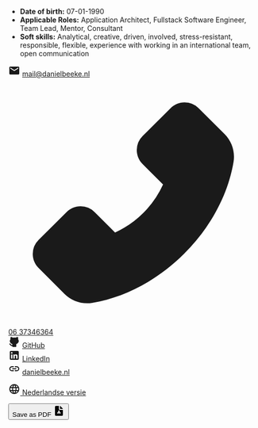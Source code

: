 -   **Date of birth:** 07-01-1990
-   **Applicable Roles:** Application Architect, Fullstack Software Engineer, Team Lead, Mentor, Consultant
-   **Soft skills:** Analytical, creative, driven, involved, stress-resistant, responsible, flexible, experience with working in an international team, open communication


<svg xmlns="http://www.w3.org/2000/svg" width="24" height="24" viewBox="0 0 24 24"><path fill="currentColor" d="M4 20q-.825 0-1.412-.587T2 18V6q0-.825.588-1.412T4 4h16q.825 0 1.413.588T22 6v12q0 .825-.587 1.413T20 20H4Zm8-7l8-5V6l-8 5l-8-5v2l8 5Z"/></svg> [mail@danielbeeke.nl](mailto://mail@danielbeeke.nl)<br />
<svg xmlns="http://www.w3.org/2000/svg" width="1024" height="1024" viewBox="0 0 1024 1024"><path fill="currentColor" d="M885.6 230.2L779.1 123.8a80.83 80.83 0 0 0-57.3-23.8c-21.7 0-42.1 8.5-57.4 23.8L549.8 238.4a80.83 80.83 0 0 0-23.8 57.3c0 21.7 8.5 42.1 23.8 57.4l83.8 83.8A393.82 393.82 0 0 1 553.1 553A395.34 395.34 0 0 1 437 633.8L353.2 550a80.83 80.83 0 0 0-57.3-23.8c-21.7 0-42.1 8.5-57.4 23.8L123.8 664.5a80.89 80.89 0 0 0-23.8 57.4c0 21.7 8.5 42.1 23.8 57.4l106.3 106.3c24.4 24.5 58.1 38.4 92.7 38.4c7.3 0 14.3-.6 21.2-1.8c134.8-22.2 268.5-93.9 376.4-201.7C828.2 612.8 899.8 479.2 922.3 344c6.8-41.3-6.9-83.8-36.7-113.8z"/></svg> [06 37346364](tel://0031637346364)<br />
<svg xmlns="http://www.w3.org/2000/svg" width="24" height="24" viewBox="0 0 24 24"><g fill="none"><path d="M24 0v24H0V0h24ZM12.593 23.258l-.011.002l-.071.035l-.02.004l-.014-.004l-.071-.035c-.01-.004-.019-.001-.024.005l-.004.01l-.017.428l.005.02l.01.013l.104.074l.015.004l.012-.004l.104-.074l.012-.016l.004-.017l-.017-.427c-.002-.01-.009-.017-.017-.018Zm.265-.113l-.013.002l-.185.093l-.01.01l-.003.011l.018.43l.005.012l.008.007l.201.093c.012.004.023 0 .029-.008l.004-.014l-.034-.614c-.003-.012-.01-.02-.02-.022Zm-.715.002a.023.023 0 0 0-.027.006l-.006.014l-.034.614c0 .012.007.02.017.024l.015-.002l.201-.093l.01-.008l.004-.011l.017-.43l-.003-.012l-.01-.01l-.184-.092Z"/><path fill="currentColor" d="M7.024 2.31a9.08 9.08 0 0 1 2.125 1.046A11.432 11.432 0 0 1 12 3c.993 0 1.951.124 2.849.355a9.08 9.08 0 0 1 2.124-1.045c.697-.237 1.69-.621 2.28.032c.4.444.5 1.188.571 1.756c.08.634.099 1.46-.111 2.28C20.516 7.415 21 8.652 21 10c0 2.042-1.106 3.815-2.743 5.043a9.456 9.456 0 0 1-2.59 1.356c.214.49.333 1.032.333 1.601v3a1 1 0 0 1-1 1H9a1 1 0 0 1-1-1v-.991c-.955.117-1.756.013-2.437-.276c-.712-.302-1.208-.77-1.581-1.218c-.354-.424-.74-1.38-1.298-1.566a1 1 0 0 1 .632-1.898c.666.222 1.1.702 1.397 1.088c.48.62.87 1.43 1.63 1.753c.313.133.772.22 1.49.122L8 17.98a3.986 3.986 0 0 1 .333-1.581a9.455 9.455 0 0 1-2.59-1.356C4.106 13.815 3 12.043 3 10c0-1.346.483-2.582 1.284-3.618c-.21-.82-.192-1.648-.112-2.283l.005-.038c.073-.582.158-1.267.566-1.719c.59-.653 1.584-.268 2.28-.031Z"/></g></svg> [GitHub](https://github.com/danielbeeke/)<br />
<svg xmlns="http://www.w3.org/2000/svg" width="24" height="24" viewBox="0 0 24 24"><path fill="currentColor" d="M19 3a2 2 0 0 1 2 2v14a2 2 0 0 1-2 2H5a2 2 0 0 1-2-2V5a2 2 0 0 1 2-2h14m-.5 15.5v-5.3a3.26 3.26 0 0 0-3.26-3.26c-.85 0-1.84.52-2.32 1.3v-1.11h-2.79v8.37h2.79v-4.93c0-.77.62-1.4 1.39-1.4a1.4 1.4 0 0 1 1.4 1.4v4.93h2.79M6.88 8.56a1.68 1.68 0 0 0 1.68-1.68c0-.93-.75-1.69-1.68-1.69a1.69 1.69 0 0 0-1.69 1.69c0 .93.76 1.68 1.69 1.68m1.39 9.94v-8.37H5.5v8.37h2.77Z"/></svg> [LinkedIn](https://www.linkedin.com/in/danielbeeke/)<br />
<svg xmlns="http://www.w3.org/2000/svg" width="24" height="24" viewBox="0 0 24 24"><path fill="currentColor" d="M11 17H7q-2.075 0-3.537-1.463T2 12q0-2.075 1.463-3.537T7 7h4v2H7q-1.25 0-2.125.875T4 12q0 1.25.875 2.125T7 15h4v2Zm-3-4v-2h8v2H8Zm5 4v-2h4q1.25 0 2.125-.875T20 12q0-1.25-.875-2.125T17 9h-4V7h4q2.075 0 3.538 1.463T22 12q0 2.075-1.463 3.538T17 17h-4Z"/></svg> [danielbeeke.nl](https://danielbeeke.nl/)

<a class="language-link" href="/nl"><svg xmlns="http://www.w3.org/2000/svg" width="24" height="24" viewBox="0 0 24 24"><path fill="currentColor" d="M12 22q-2.05 0-3.875-.788t-3.187-2.15q-1.363-1.362-2.15-3.187T2 12q0-2.075.788-3.887t2.15-3.175Q6.3 3.575 8.124 2.788T12 2q2.075 0 3.888.788t3.174 2.15q1.363 1.362 2.15 3.175T22 12q0 2.05-.788 3.875t-2.15 3.188q-1.362 1.362-3.175 2.15T12 22m0-2.05q.65-.9 1.125-1.875T13.9 16h-3.8q.3 1.1.775 2.075T12 19.95m-2.6-.4q-.45-.825-.787-1.713T8.05 16H5.1q.725 1.25 1.813 2.175T9.4 19.55m5.2 0q1.4-.45 2.488-1.375T18.9 16h-2.95q-.225.95-.562 1.838T14.6 19.55M4.25 14h3.4q-.075-.5-.112-.987T7.5 12q0-.525.038-1.012T7.65 10h-3.4q-.125.5-.187.988T4 12q0 .525.063 1.013T4.25 14m5.4 0h4.7q.075-.5.113-.987T14.5 12q0-.525-.038-1.012T14.35 10h-4.7q-.075.5-.112.988T9.5 12q0 .525.038 1.013T9.65 14m6.7 0h3.4q.125-.5.188-.987T20 12q0-.525-.062-1.012T19.75 10h-3.4q.075.5.113.988T16.5 12q0 .525-.038 1.013T16.35 14m-.4-6h2.95q-.725-1.25-1.812-2.175T14.6 4.45q.45.825.788 1.713T15.95 8M10.1 8h3.8q-.3-1.1-.775-2.075T12 4.05q-.65.9-1.125 1.875T10.1 8m-5 0h2.95q.225-.95.563-1.838T9.4 4.45Q8 4.9 6.912 5.825T5.1 8"/></svg> Nederlandse versie</a>

<button class="print-button" onclick="window.printPdf()">Save as PDF <svg xmlns="http://www.w3.org/2000/svg" width="24" height="24" viewBox="0 0 24 24"><g fill="none" fill-rule="evenodd"><path d="M24 0v24H0V0h24ZM12.593 23.258l-.011.002l-.071.035l-.02.004l-.014-.004l-.071-.035c-.01-.004-.019-.001-.024.005l-.004.01l-.017.428l.005.02l.01.013l.104.074l.015.004l.012-.004l.104-.074l.012-.016l.004-.017l-.017-.427c-.002-.01-.009-.017-.017-.018Zm.265-.113l-.013.002l-.185.093l-.01.01l-.003.011l.018.43l.005.012l.008.007l.201.093c.012.004.023 0 .029-.008l.004-.014l-.034-.614c-.003-.012-.01-.02-.02-.022Zm-.715.002a.023.023 0 0 0-.027.006l-.006.014l-.034.614c0 .012.007.02.017.024l.015-.002l.201-.093l.01-.008l.004-.011l.017-.43l-.003-.012l-.01-.01l-.184-.092Z"/><path fill="currentColor" d="M12 2v6.5a1.5 1.5 0 0 0 1.5 1.5H20v10a2 2 0 0 1-2 2H6a2 2 0 0 1-2-2V4a2 2 0 0 1 2-2h6Zm-.989 9.848a6.222 6.222 0 0 1-2.235 3.872c-.887.716-.076 2.121.988 1.712a6.223 6.223 0 0 1 4.471 0c1.064.41 1.875-.995.988-1.712a6.223 6.223 0 0 1-2.235-3.872c-.177-1.126-1.8-1.127-1.977 0ZM12 14.303l.806 1.394h-1.61L12 14.303Zm2-12.26a2 2 0 0 1 1 .543L19.414 7a2 2 0 0 1 .543 1H14V2.043Z"/></g></svg></button>

